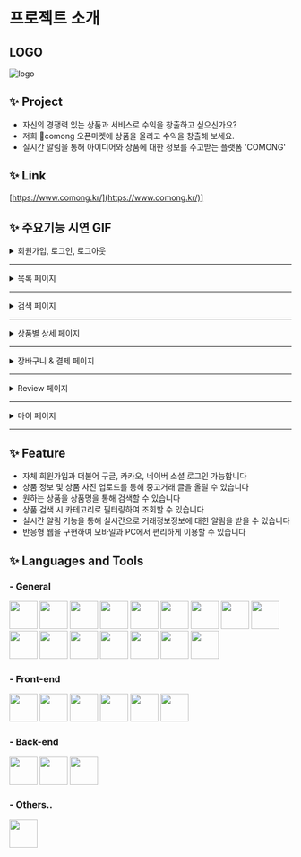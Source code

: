 # 프로젝트 소개

## LOGO

![logo](https://imagedelivery.net/BOKuAiJyROlMLXwCcBYMqQ/9cb76ebb-2ba7-4998-40d8-056e6fe5d700/public)

## ✨ Project

* 자신의 경쟁력 있는 상품과 서비스로 수익을 창출하고 싶으신가요?
* 저희 comong 오픈마켓에 상품을 올리고 수익을 창출해 보세요.
* 실시간 알림을 통해 아이디어와 상품에 대한 정보를 주고받는 플랫폼 'COMONG'

## ✨ Link

[https://www.comong.kr/](https://www.comong.kr/)]

## ✨ 주요기능 시연 GIF

<details>
  <summary> 회원가입, 로그인, 로그아웃</summary>
  
  <details>
  <summary> 일반 회원가입 </summary>
    <img width="700" src=""/>
  </details>
  
  <details>
  <summary> 판매자 회원가입 </summary>
    <img width="700" src=""/>
  </details>
  
  <details>
  <summary> 로그인 </summary>
    <img width="700" src=""/>
  </details>
  
   <details>
  <summary> 카카오 로그인 </summary>
    <img width="700" src=""/>
  </details>
  
   <details>
  <summary> 구글 로그인 </summary>
    <img width="700" src=""/>
  </details>
  
  <details>
  <summary> 로그아웃 </summary>
    <img width="700" src=""/>
  </details>
  
</details>

---

<details>
  <summary> 목록 페이지 </summary>

  <details>
  <summary> 메인 배너 (자동 슬라이드)</summary>
    <img width="700" src="https://www.notion.so/image/https%3A%2F%2Fs3-us-west-2.amazonaws.com%2Fsecure.notion-static.com%2Fd03ed345-c007-44fd-b799-25c5dfdfc032%2Fbanner.gif?table=block&id=b72a662f-a6c5-49e2-b849-9aca580fc5fb&spaceId=79323c3f-c9f3-4b57-975a-5805c59407e4&userId=d8dad25e-76d6-4967-9b57-58068627732a&cache=v2"/>
  </details>
  
  <details>
  <summary> 상품 목록 (무한스크롤) </summary>
    <img width="700" src=""/>
  </details>
  
  <details>
  <summary> 상품 목록 (카테고리별 필터, 무한스크롤)  </summary>
    <img width="700" src=""/>

  </details>
  
</details>

---

<details>
  <summary> 검색 페이지 </summary>

  <details>
  <summary> 전시 신청 </summary>
    <img width="700" src=""/>
  </details>
  
  <details>
  <summary> 전시회 조회(standard/premium) </summary>
    <img width="700" src=""/>
  </details>
  
  <details>
  <summary> 전시회 카테고리 필터링 </summary>
    <img width="700" src=""/>

  </details>
  
</details>

---

<details>
  <summary> 상품별 상세 페이지 </summary>

  <details>
  <summary> 전시 신청 </summary>
    <img width="700" src=""/>
  </details>
  
  <details>
  <summary> 전시회 조회(standard/premium) </summary>
    <img width="700" src=""/>
  </details>
  
  <details>
  <summary> 전시회 카테고리 필터링 </summary>
    <img width="700" src=""/>

  </details>
  
</details>

---

<details>
  <summary> 장바구니 & 결제 페이지 </summary>

  <details>
  <summary> 전시 신청 </summary>
    <img width="700" src=""/>
  </details>
  
  <details>
  <summary> 전시회 조회(standard/premium) </summary>
    <img width="700" src=""/>
  </details>
  
  <details>
  <summary> 전시회 카테고리 필터링 </summary>
    <img width="700" src=""/>

  </details>
  
</details>

---

<details>
 <summary>Review 페이지</summary>
 
  
  <details>
   <summary>리뷰 등록</summary>
    <img width="700" src=""/>
  </details>
   <details>
   <summary>리뷰 삭제</summary>
    <img width="700" src=""/>
  </details>
  
</details>

---

</details>

<details>
 <summary>마이 페이지</summary>
  
  <details>
   <summary>내 정보 수정(비밀번호 제외)</summary>
    <img width="700" src=""/>
  </details>
  
  <details>
   <summary>비밀번호 수정</summary>
    <img width="700" src=""/>
  </details>
  
  <details>
   <summary>회원 탈퇴</summary>
    <img width="700" src=""/>
  </details>
  
</details>

---


## ✨ Feature

- 자체 회원가입과 더불어 구글, 카카오, 네이버 소셜 로그인 가능합니다
- 상품 정보 및 상품 사진 업로드를 통해 중고거래 글을 올릴 수 있습니다
- 원하는 상품을 상품명을 통해 검색할 수 있습니다
- 상품 검색 시 카테고리로 필터링하여 조회할 수 있습니다
- 실시간 알림 기능을 통해 실시간으로 거래정보정보에 대한 알림을 받을 수 있습니다 
- 반응형 웹을 구현하여 모바일과 PC에서 편리하게 이용할 수 있습니다

## ✨ Languages and Tools
### - General
<img src="https://img.shields.io/badge/javascript-F7DF1E?style=for-the-badge&logo=javascript&logoColor=black" height="50"> <img src="https://img.shields.io/badge/TypeScript-007396?style=for-the-badge&logo=TypeScript&logoColor=white" height="50">
<img src="https://img.shields.io/badge/Node.js-339933?style=for-the-badge&logo=Node.js&logoColor=white" height="50">
<img src="https://img.shields.io/badge/mysql-4479A1?style=for-the-badge&logo=mysql&logoColor=white" height="50">
<img src="https://img.shields.io/badge/Amazon AWS-232F3E?style=for-the-badge&logo=AmazonAWS&logoColor=white" height="50">
<img src="https://img.shields.io/badge/Cloudflare-F38020?style=for-the-badge&logo=Cloudflare&logoColor=white" height="50">
<img src="https://img.shields.io/badge/Socket.io-010101?style=for-the-badge&logo=Socket.io&logoColor=white" height="50">
<img src="https://img.shields.io/badge/Git-003545?style=for-the-badge&logo=Git&logoColor=white" height="50">
<img src="https://img.shields.io/badge/github-181717?style=for-the-badge&logo=github&logoColor=white" height="50">
<img src="https://img.shields.io/badge/Ubuntu-E95420?style=for-the-badge&logo=Ubuntu&logoColor=black" height="50">
<img src="https://img.shields.io/badge/mac OS-000000?style=for-the-badge&logo=macOS&logoColor=white" height="50">
<img src="https://img.shields.io/badge/Windows-61DAFB?style=for-the-badge&logo=Windows&logoColor=black" height="50">
<img src="https://img.shields.io/badge/Discord-1572B6?style=for-the-badge&logo=Discord&logoColor=white" height="50">
<img src="https://img.shields.io/badge/Visual Studio Code-007ACC?style=for-the-badge&logo=VisualStudioCode&logoColor=white" height="50">
<img src="https://img.shields.io/badge/Postman-FF6C37?style=for-the-badge&logo=Postman&logoColor=white" height="50">
<img src="https://img.shields.io/badge/PowerShell-5391FE?style=for-the-badge&logo=PowerShell&logoColor=white" height="50">

### - Front-end
<img src="https://img.shields.io/badge/react-61DAFB?style=for-the-badge&logo=react&logoColor=black" height="50"> <img src="https://img.shields.io/badge/Redux-764ABC?style=for-the-badge&logo=Redux&logoColor=black" height="50">
<img src="https://img.shields.io/badge/Redux toolkit-764ABC?style=for-the-badge&logo=Redux&logoColor=black" height="50">
<img src="https://img.shields.io/badge/html-E34F26?style=for-the-badge&logo=html5&logoColor=white" height="50">
<img src="https://img.shields.io/badge/css-1572B6?style=for-the-badge&logo=css3&logoColor=white" height="50">
<img src="https://img.shields.io/badge/styled components-DB7093?style=for-the-badge&logo=styled-components&logoColor=black" height="50">

### - Back-end
<img src="https://img.shields.io/badge/nestjs-E0234E?style=for-the-badge&logo=nestjs&logoColor=white" height="50"> <img src="https://img.shields.io/badge/Express-000000?style=for-the-badge&logo=Express&logoColor=white" height="50">
<img src="https://img.shields.io/badge/Sequelize-0769AD?style=for-the-badge&logo=Sequelize&logoColor=white" height="50">

### - Others..
<img src="https://img.shields.io/badge/Coffee-5B4638?style=for-the-badge&logo=BuyMeACoffee&logoColor=white" height="50">
